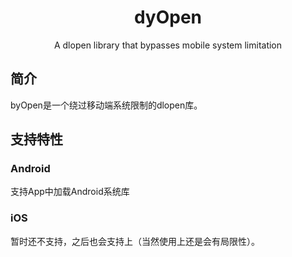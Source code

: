 <div align="center">
  <h1>dyOpen</h1>
  <p>A dlopen library that bypasses mobile system limitation</p>
</div>

## 简介

byOpen是一个绕过移动端系统限制的dlopen库。

## 支持特性

### Android

支持App中加载Android系统库

### iOS

暂时还不支持，之后也会支持上（当然使用上还是会有局限性）。

